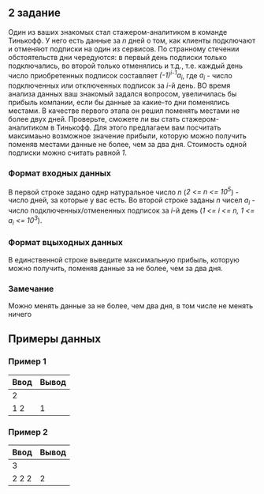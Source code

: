 ## 2 задание 
Один из ваших знакомых стал стажером-аналитиком в команде Тинькофф. У него есть данные за *n* дней о том, как клиенты подключают и отменяют подписки на один из сервисов. По странному стечении обстоятельств дни чередуются: в первый день подписки только подключались, во второй только отменялись и т.д., т.е. каждый день число приобретенных подписок составляет *(-1)<sup>i-1</sup>a<sub>i</sub>*, где *a<sub>i</sub>* - число подключенных или отключенных подписок за *i*-й день.
ВО время анализа данных ваш знакомый задался вопросом, увеличилась бы прибыль компании, если бы данные за какие-то дни поменялись местами. В качестве первого этапа он решил поменять местами не более двух дней.
Проверьте, сможете ли вы стать стажером-аналитиком в Тинькофф. Для этого предлагаем вам посчитать максимаьно возможное значение прибыли, которую можно получить поменяв местами данные не более, чем за два дня. Стоимость одной подписки можно считать равной *1*.

### Формат входных данных
В первой строке задано однр натуральное число *n* (*2 <= n <= 10<sup>5</sup>*) - число дней, за которые у вас есть.
Во второй строке заданы *n* чисел *a<sub>i</sub>* - число подключенных/отмененных подписок за *i*-й день (*1 <= i <= n, 1 <= a<sub>i</sub> <= 10<sup>3</sup>*).

### Формат вцыходных данных
В единственной строке выведите максимальную прибыль, которую можно получить, поменяв данные за не более, чем за два дня.

### Замечание 
Можно менять данные за не более, чем два дня, в том числе не менять ничего

## Примеры данных 

### Пример 1
| Ввод | Вывод |
| ---- | ----- |
| 2  
1 2 | 1 |

### Пример 2
| Ввод | Вывод |
| ---- | ----- |
| 3  
2 2 2 | 2 |
